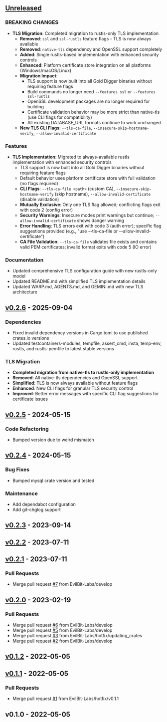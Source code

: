 <a name="unreleased"></a>

## [Unreleased]

### BREAKING CHANGES

- **TLS Migration**: Completed migration to rustls-only TLS implementation
  - **Removed**: `ssl` and `ssl-rustls` feature flags - TLS is now always available
  - **Removed**: `native-tls` dependency and OpenSSL support completely
  - **Added**: Single rustls-based implementation with enhanced security controls
  - **Enhanced**: Platform certificate store integration on all platforms (Windows/macOS/Linux)
  - **Migration Impact**:
    - TLS support is now built into all Gold Digger binaries without requiring feature flags
    - Build commands no longer need `--features ssl` or `--features ssl-rustls`
    - OpenSSL development packages are no longer required for building
    - Certificate validation behavior may be more strict than native-tls (use CLI flags for compatibility)
    - All existing DATABASE_URL formats continue to work unchanged
  - **New TLS CLI Flags**: `--tls-ca-file`, `--insecure-skip-hostname-verify`, `--allow-invalid-certificate`

### Features

- **TLS Implementation**: Migrated to always-available rustls implementation with enhanced security controls
  - TLS support is now built into all Gold Digger binaries without requiring feature flags
  - Default behavior uses platform certificate store with full validation (no flags required)
  - **CLI Flags**: `--tls-ca-file <path>` (custom CA), `--insecure-skip-hostname-verify` (skip hostname), `--allow-invalid-certificate` (disable validation)
  - **Mutually Exclusive**: Only one TLS flag allowed; conflicting flags exit with code 2 (config error)
  - **Security Warnings**: Insecure modes print warnings but continue; `--allow-invalid-certificate` shows danger warning
  - **Error Handling**: TLS errors exit with code 3 (auth error); specific flag suggestions provided (e.g., "use --tls-ca-file <path> or --allow-invalid-certificate")
  - **CA File Validation**: `--tls-ca-file` validates file exists and contains valid PEM certificates; invalid format exits with code 5 (IO error)

### Documentation

- Updated comprehensive TLS configuration guide with new rustls-only model
- Updated README.md with simplified TLS implementation details
- Updated WARP.md, AGENTS.md, and GEMINI.md with new TLS architecture

<a name="v0.2.6"></a>

## [v0.2.6] - 2025-09-04

### Dependencies

- Fixed invalid dependency versions in Cargo.toml to use published crates.io versions
- Updated testcontainers-modules, tempfile, assert_cmd, insta, temp-env, rustls, and rustls-pemfile to latest stable versions

### TLS Migration

- **Completed migration from native-tls to rustls-only implementation**
- **Removed**: All native-tls dependencies and OpenSSL support
- **Simplified**: TLS is now always available without feature flags
- **Enhanced**: New CLI flags for granular TLS security control
- **Improved**: Better error messages with specific CLI flag suggestions for certificate issues

<a name="v0.2.5"></a>

## [v0.2.5] - 2024-05-15

### Code Refactoring

- Bumped version due to weird mismatch

<a name="v0.2.4"></a>

## [v0.2.4] - 2024-05-15

### Bug Fixes

- Bumped mysql crate version and tested

### Maintenance

- Add dependabot configuration
- Add git-chglog support

<a name="v0.2.3"></a>

## [v0.2.3] - 2023-09-14

<a name="v0.2.2"></a>

## [v0.2.2] - 2023-07-11

<a name="v0.2.1"></a>

## [v0.2.1] - 2023-07-11

### Pull Requests

- Merge pull request [#7](https://github.com/EvilBit-Labs/gold_digger/issues/7) from EvilBit-Labs/develop

<a name="v0.2.0"></a>

## [v0.2.0] - 2023-02-19

### Pull Requests

- Merge pull request [#6](https://github.com/EvilBit-Labs/gold_digger/issues/6) from EvilBit-Labs/develop
- Merge pull request [#5](https://github.com/EvilBit-Labs/gold_digger/issues/5) from EvilBit-Labs/develop
- Merge pull request [#3](https://github.com/EvilBit-Labs/gold_digger/issues/3) from EvilBit-Labs/hotfix/updating_crates
- Merge pull request [#2](https://github.com/EvilBit-Labs/gold_digger/issues/2) from EvilBit-Labs/develop

<a name="v0.1.2"></a>

## [v0.1.2] - 2022-05-05

<a name="v0.1.1"></a>

## [v0.1.1] - 2022-05-05

### Pull Requests

- Merge pull request [#1](https://github.com/EvilBit-Labs/gold_digger/issues/1) from EvilBit-Labs/hotfix/v0.1.1

<a name="v0.1.0"></a>

## v0.1.0 - 2022-05-05

[Unreleased]: https://github.com/EvilBit-Labs/gold_digger/compare/v0.2.6...HEAD
[v0.2.6]: https://github.com/EvilBit-Labs/gold_digger/compare/v0.2.5...v0.2.6
[v0.2.5]: https://github.com/EvilBit-Labs/gold_digger/compare/v0.2.4...v0.2.5
[v0.2.4]: https://github.com/EvilBit-Labs/gold_digger/compare/v0.2.3...v0.2.4
[v0.2.3]: https://github.com/EvilBit-Labs/gold_digger/compare/v0.2.2...v0.2.3
[v0.2.2]: https://github.com/EvilBit-Labs/gold_digger/compare/v0.2.1...v0.2.2
[v0.2.1]: https://github.com/EvilBit-Labs/gold_digger/compare/v0.2.0...v0.2.1
[v0.2.0]: https://github.com/EvilBit-Labs/gold_digger/compare/v0.1.2...v0.2.0
[v0.1.2]: https://github.com/EvilBit-Labs/gold_digger/compare/v0.1.1...v0.1.2
[v0.1.1]: https://github.com/EvilBit-Labs/gold_digger/compare/v0.1.0...v0.1.1
